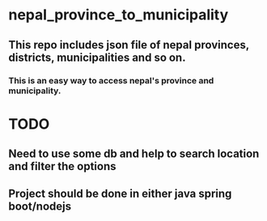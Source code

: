 # nepal_province_to_municipality
## This repo includes json file of nepal provinces, districts, municipalities and so on. 
### This is an easy way to access nepal's province and municipality.
# TODO
## Need to use some db and help to search location and filter the options
## Project should be done in either java spring boot/nodejs
